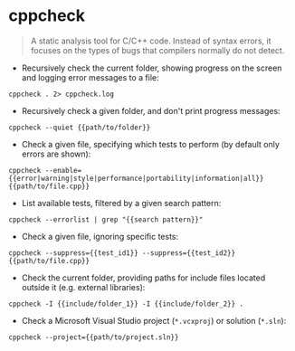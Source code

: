 # cppcheck

> A static analysis tool for C/C++ code.
> Instead of syntax errors, it focuses on the types of bugs that compilers normally do not detect.

- Recursively check the current folder, showing progress on the screen and logging error messages to a file:

`cppcheck . 2> cppcheck.log`

- Recursively check a given folder, and don't print progress messages:

`cppcheck --quiet {{path/to/folder}}`

- Check a given file, specifying which tests to perform (by default only errors are shown):

`cppcheck --enable={{error|warning|style|performance|portability|information|all}} {{path/to/file.cpp}}`

- List available tests, filtered by a given search pattern:

`cppcheck --errorlist | grep "{{search pattern}}"`

- Check a given file, ignoring specific tests:

`cppcheck --suppress={{test_id1}} --suppress={{test_id2}} {{path/to/file.cpp}}`

- Check the current folder, providing paths for include files located outside it (e.g. external libraries):

`cppcheck -I {{include/folder_1}} -I {{include/folder_2}} .`

- Check a Microsoft Visual Studio project (`*.vcxproj`) or solution (`*.sln`):

`cppcheck --project={{path/to/project.sln}}`
